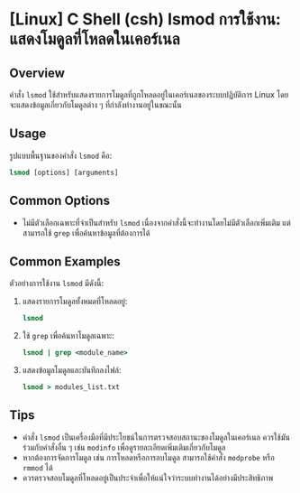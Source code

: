 # [Linux] C Shell (csh) lsmod การใช้งาน: แสดงโมดูลที่โหลดในเคอร์เนล

## Overview
คำสั่ง `lsmod` ใช้สำหรับแสดงรายการโมดูลที่ถูกโหลดอยู่ในเคอร์เนลของระบบปฏิบัติการ Linux โดยจะแสดงข้อมูลเกี่ยวกับโมดูลต่าง ๆ ที่กำลังทำงานอยู่ในขณะนั้น

## Usage
รูปแบบพื้นฐานของคำสั่ง `lsmod` คือ:

```csh
lsmod [options] [arguments]
```

## Common Options
- ไม่มีตัวเลือกเฉพาะที่จำเป็นสำหรับ `lsmod` เนื่องจากคำสั่งนี้จะทำงานโดยไม่มีตัวเลือกเพิ่มเติม แต่สามารถใช้ `grep` เพื่อค้นหาข้อมูลที่ต้องการได้

## Common Examples
ตัวอย่างการใช้งาน `lsmod` มีดังนี้:

1. แสดงรายการโมดูลทั้งหมดที่โหลดอยู่:
   ```csh
   lsmod
   ```

2. ใช้ `grep` เพื่อค้นหาโมดูลเฉพาะ:
   ```csh
   lsmod | grep <module_name>
   ```

3. แสดงข้อมูลโมดูลและบันทึกลงไฟล์:
   ```csh
   lsmod > modules_list.txt
   ```

## Tips
- คำสั่ง `lsmod` เป็นเครื่องมือที่มีประโยชน์ในการตรวจสอบสถานะของโมดูลในเคอร์เนล ควรใช้มันร่วมกับคำสั่งอื่น ๆ เช่น `modinfo` เพื่อดูรายละเอียดเพิ่มเติมเกี่ยวกับโมดูล
- หากต้องการจัดการโมดูล เช่น การโหลดหรือการลบโมดูล สามารถใช้คำสั่ง `modprobe` หรือ `rmmod` ได้
- ควรตรวจสอบโมดูลที่โหลดอยู่เป็นประจำเพื่อให้แน่ใจว่าระบบทำงานได้อย่างมีประสิทธิภาพ